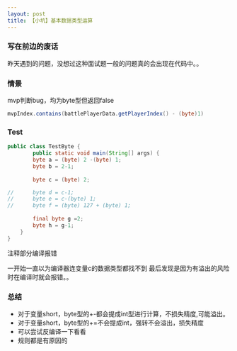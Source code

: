 ```yaml
---
layout: post
title: 【小坑】基本数据类型运算
---
```


### 写在前边的废话

昨天遇到的问题，没想过这种面试题一般的问题真的会出现在代码中。。

### 情景
mvp判断bug，均为byte型但返回false

```java
mvpIndex.contains(battlePlayerData.getPlayerIndex() - (byte)1)

```


### Test


```java
public class TestByte {
		public static void main(String[] args) {	
		byte a = (byte) 2 -(byte) 1;
		byte b = 2-1;
		
		byte c = (byte) 2;

//		byte d = c-1;
//		byte e = c-(byte) 1;	
//		byte f = (byte) 127 + (byte) 1;
		
		final byte g =2; 
		byte h = g-1;
	}
}

```

注释部分编译报错

一开始一直以为编译器连变量c的数据类型都找不到
最后发现是因为有溢出的风险时在编译时就会报错。。


### 总结

- 对于变量short，byte型的+-都会提成int型进行计算，不损失精度,可能溢出。
- 对于变量short，byte型的+=不会提成int，强转不会溢出，损失精度
- 可以尝试反编译一下看看
- 规则都是有原因的